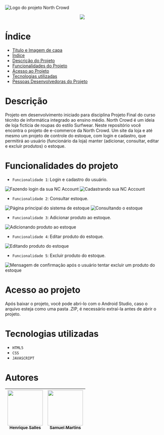 ![Logo do projeto North Crowd](https://user-images.githubusercontent.com/62960702/204157416-0fc10931-cfab-46dc-9bb0-8cbff61899d5.png)

<p align="center">
<img src="http://img.shields.io/static/v1?label=STATUS&message=EM%20DESENVOLVIMENTO&color=GREEN&style=for-the-badge"/>
</p>

# Índice 

* [Título e Imagem de capa](#Título-e-Imagem-de-capa)
* [Índice](#índice)
* [Descrição do Projeto](#descrição)
* [Funcionalidades do Projeto](#funcionalidades-do-projeto)
* [Acesso ao Projeto](#acesso-ao-projeto)
* [Tecnologias utilizadas](#tecnologias-utilizadas)
* [Pessoas Desenvolvedoras do Projeto](#autores)

# Descrição

Projeto em desenvolvimento iniciado para disciplina Projeto Final do curso técnito de informática integrado ao ensino médio. North Crowd é um ideia de loja fictícia de
roupas do estilo Surfwear. Neste repositório você encontra o projeto de e-commerce da North Crowd. Um site da loja e até mesmo um projeto de controle do estoque, com login
e cadastro, que permitirá ao usuário (funcionário da loja) manter (adicionar, consultar, editar e excluir produtos) o estoque.

# Funcionalidades do projeto

- `Funcionalidade 1`: Login e cadastro do usuário.

![Fazendo login da sua NC Account](https://user-images.githubusercontent.com/62960702/204160186-acf886c9-fdb6-4f35-b486-d29fd1161531.png)
![Cadastrando sua NC Account](https://user-images.githubusercontent.com/62960702/204160189-959f6190-7a4b-4e15-b6ac-f58d2748f4a8.png)

- `Funcionalidade 2`: Consultar estoque.

![Página principal do sistema de estoque](https://user-images.githubusercontent.com/62960702/204160223-88987c9c-3f72-4ab6-b316-8ece4db2fef0.png)
![Consultando o estoque](https://user-images.githubusercontent.com/62960702/204160228-5adfb0c6-9b4b-4a7e-a490-45d41974f4aa.png)

- `Funcionalidade 3`: Adicionar produto ao estoque.

![Adicionando produto ao estoque](https://user-images.githubusercontent.com/62960702/204160249-64629eb1-882f-44d4-adef-26727a93accd.png)

- `Funcionalidade 4`: Editar produto do estoque.

![Editando produto do estoque](https://user-images.githubusercontent.com/62960702/204160263-1649c574-1950-42fb-8c03-6bd5fe1d049f.png)

- `Funcionalidade 5`: Excluir produto do estoque.

![Mensagem de confirmação após o usuário tentar excluir um produto do estoque](https://user-images.githubusercontent.com/62960702/204160275-cfe27f24-5c4b-49f3-8178-398a2dd99c09.png)

# Acesso ao projeto

Após baixar o projeto, você pode abri-lo com o Android Studio, caso o arquivo esteja como uma pasta .ZIP, é necessário extraí-la antes de abrir o projeto.

# Tecnologias utilizadas

* `HTML5`
* `CSS`
* `JAVASCRIPT`

# Autores
| [<img src="https://user-images.githubusercontent.com/62960702/204162297-97b01b7d-7c96-4b1e-bb11-d6848c06b746.jpeg" width=115><br><sub>Henrique Salles</sub>](https://github.com/Henrique-Salles) |  [<img src="https://user-images.githubusercontent.com/62960702/204170527-da49a3b0-df72-4b75-b95e-cf91c101334e.jpeg" width=115><br><sub>Samuel Martins</sub>](https://github.com/samuelmrtns) |
| :---: | :---: |
